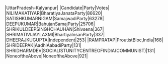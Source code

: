  
|UttarPradesh-Kalyanpur|
|Candidate|Party|Votes|
|NILIMAKATIYAR|BharatiyaJanataParty|86620|
|SATISHKUMARNIGAM|SamajwadiParty|63278|
|DEEPUKUMAR|BahujanSamajParty|25706|
|SHRIKULDEEPSINGHCHAUHAN|Shivsena|367|
|SHRIMATIVIJAYLAXMI|BhartiyaInsanParty|337|
|DHEERAJKUGUPTA|Independent|253|
|RAMPRATAP|ProutistBloc,India|168|
|SHRIDEEPAK|AadhiAabadiParty|131|
|SHRIDHARMDEV|SOCIALISTUNITYCENTREOFINDIA(COMMUNIST)|131|
|NoneoftheAbove|NoneoftheAbove|921|
